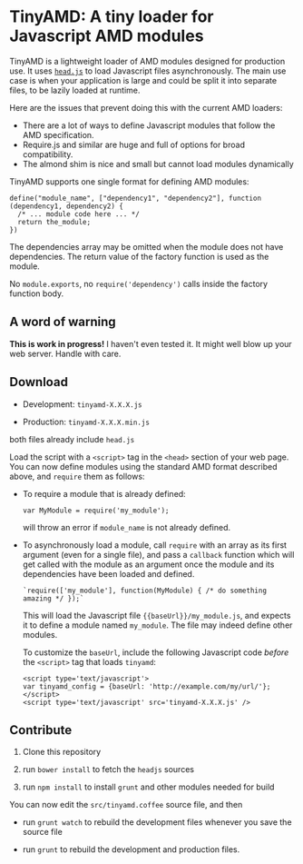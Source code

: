 # TinyAMD: A tiny loader for Javascript AMD modules

TinyAMD is a lightweight loader of AMD modules designed for production use.
It uses [`head.js`](http://headjs.com/) to load Javascript files asynchronously.
The main use case is when your application is large and could
be split it into separate files, to be lazily loaded at runtime.

Here are the issues that prevent doing this with the current AMD loaders:
  * There are a lot of ways to define Javascript modules that follow the AMD
specification.
  * Require.js and similar are huge and full of options for broad compatibility.
  * The almond shim is nice and small but cannot load modules dynamically

TinyAMD supports one single format for defining AMD modules:

    define("module_name", ["dependency1", "dependency2"], function (dependency1, dependency2) {
      /* ... module code here ... */
      return the_module;
    })

The dependencies array may be omitted when the module does not have dependencies.
The return value of the factory function is used as the module.

No `module.exports`,
no `require('dependency')` calls inside the factory function body.

## A word of warning

**This is work in progress!** I haven't even tested it.
It might well blow up your web server. Handle with care.

## Download

  * Development: `tinyamd-X.X.X.js`

  * Production: `tinyamd-X.X.X.min.js`

both files already include `head.js`

Load the script with a `<script>` tag in the `<head>` section of your web page.
You can now define modules using the standard AMD format described above, and
`require` them as follows:

  * To require a module that is already defined:

    `var MyModule = require('my_module');`

    will throw an error if `module_name` is not already defined.

  * To asynchronously load a module, call `require` with an array as its first
    argument (even for a single file), and pass a `callback` function
    which will get called with the module as an argument once the module and its
    dependencies have been loaded and defined.

        `require(['my_module'], function(MyModule) { /* do something amazing */ });`

    This will load the Javascript file `{{baseUrl}}/my_module.js`, and expects it
    to define a module named `my_module`. The file may indeed define other modules.

    To customize the `baseUrl`, include the following Javascript code _before_ the
    `<script>` tag that loads `tinyamd`:

        <script type='text/javascript'>
        var tinyamd_config = {baseUrl: 'http://example.com/my/url/'};
        </script>
        <script type='text/javascript' src='tinyamd-X.X.X.js' />






## Contribute

  1. Clone this repository

  2. run `bower install` to fetch the `headjs` sources

  3. run `npm install` to install `grunt` and other modules needed for build

You can now edit the `src/tinyamd.coffee` source file, and then

  * run `grunt watch` to rebuild the development files whenever you save the
  source file

  * run `grunt` to rebuild the development and production files.



